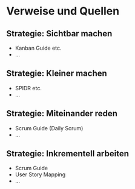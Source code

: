 # Verweise und Quellen

## Strategie: Sichtbar machen

- Kanban Guide etc.
- ...

## Strategie: Kleiner machen

- SPIDR etc.
- ...

## Strategie: Miteinander reden

- Scrum Guide (Daily Scrum)
- ...

## Strategie: Inkrementell arbeiten

- Scrum Guide
- User Story Mapping
- ...
